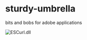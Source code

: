# sturdy-umbrella
bits and bobs for adobe applications

![ESCurl.dll](https://pbs.twimg.com/media/FwDMoVoWcAA58z9?format=jpg&name=small)
